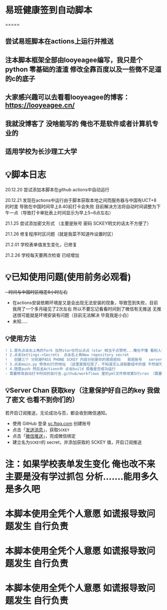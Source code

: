 # 易班健康签到自动脚本
=====
## 尝试易班脚本在actions上运行并推送

## 注本脚本框架全部由looyeagee编写，我只是个python 零基础的渣渣 修改全靠百度以及一些微不足道的c的底子 

## 大家感兴趣可以去看看looyeagee的博客：https://looyeagee.cn/

## 我就没博客了 没啥能写的 俺也不是软件或者计算机专业的

## 适用学校为长沙理工大学

# 💡脚本日志
20.12.20
尝试添加本脚本在github actions中自动运行

20.12.21
发现在actions中运行由于脚本获取本地之间而服务器与中国有UCT+8 的时差 导致在中国时间早上8.40前打卡会失败
目前解决方法将自动时间调整为下午一点（导致打卡审批表上时间显示为早上5~6点左右）

21.1.25
尝试添加密文形式 （主要是账号 密码 SCKEY明文的话太不方便了）

21.1.26
修复程序时区问题（就是我菜不知道咋设置时区）

21.2.01
学校表单值发生变化，已修复

21.2.26
学校每天要两次检查 已经增加

# 💡已知使用问题(使用前务必观看)
~~- 时间与中国时区相差8小时左右~~
- 在actions安装依赖环境是又是会出现无法安装的现象，导致签到失败，目前我用了一个多月碰见了2次左右 所以不要忘记看看时间到了微信有无推送 无推送很可能就是环境安装有问题（目前无法解决 毕竟我是小白）
- 未知.....

## 💡使用方法
```diff
! 1.首先点击右上角的fork 当然star也可以点点（star 相当于点赞吧...俺也不懂 看别人都在求我也求一个 fork才是最重要的不然无法进行下面的步骤）
! 2.点击Settings->Secrets  点击右上角New repository secret 
!   创建三个 分别是PASS PHONE SCKEY 内容分别是你的易班密码   易班账号   server chan的key（获取方法我放后面，用来推送的）
! 3.点击main.py 修改42行的地址 （这里是我垃圾了，不知道怎么读取数组中的值 不然就可以密文了  (￣ω￣;)  ）
! 4.随意push 然后去Actions中 点击build 观看是否成功运行
- 需要修改自动打卡时间的自行去.github/workflows 里的yml文件修改第5行cron （需要了解cron表达式）
```
## 💡Server Chan 获取key（注意保护好自己的key 我做了密文 也看不到你们的）
若开启订阅推送，无论成功与否，都会收到微信通知。

- 使用 GitHub 登录 [sc.ftqq.com](http://sc.ftqq.com/?c=github&a=login) 创建账号
- 点击「[发送消息](http://sc.ftqq.com/?c=code)」，获取`SCKEY`
- 点击「[微信推送](http://sc.ftqq.com/?c=wechat&a=bind)」，完成微信绑定
- 建立名为`SCKEY`的 secret，并添加获取的 SCKEY 值，开启订阅推送

注：如果学校表单发生变化 俺也改不来 主要是没有学过抓包 分析.......能用多久是多久吧
===
   本脚本使用全凭个人意愿 如谎报导致问题发生 自行负责
===
  本脚本使用全凭个人意愿 如谎报导致问题发生 自行负责
===
  本脚本使用全凭个人意愿 如谎报导致问题发生 自行负责
===


